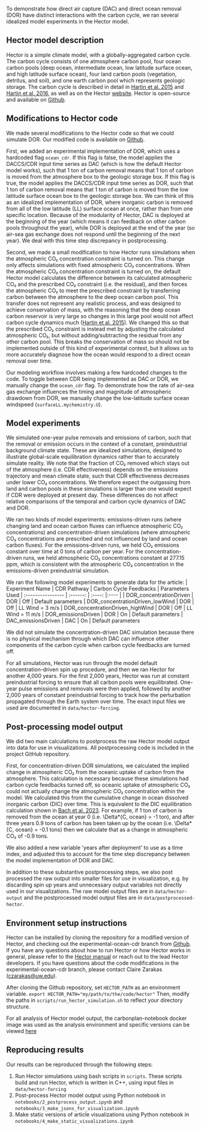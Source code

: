 To demonstrate how direct air capture (DAC) and direct ocean removal (DOR) have distinct interactions with the carbon cycle, we ran several idealized model experiments in the Hector model.

## Hector model description

Hector is a simple climate model, with a globally-aggregated carbon cycle. The carbon cycle consists of one atmosphere carbon pool, four ocean carbon pools (deep ocean, intermediate ocean, low latitude surface ocean, and high latitude surface ocean), four land carbon pools (vegetation, detritus, and soil), and one earth carbon pool which represents geologic storage. The carbon cycle is described in detail in [Hartin et al. 2015](https://doi.org/10.5194/gmd-8-939-2015) and [Hartin et al. 2016](https://doi.org/10.5194/bg-13-4329-2016), as well as on the Hector [website](https://jgcri.github.io/hector/index.html). Hector is open-source and available on [Github](https://github.com/JGCRI/hector).

## Modifications to Hector code

We made several modifications to the Hector code so that we could simulate DOR. Our modified code is available on [Github](https://github.com/carbonplan/normalizing-cdr-accounting/).

First, we added an experimental implementation of DOR, which uses a hardcoded flag `ocean_cdr`. If this flag is false, the model applies the DACCS/CDR input time series as DAC (which is how the default Hector model works), such that 1 ton of carbon removal means that 1 ton of carbon is moved from the atmosphere box to the geologic storage box. If this flag is true, the model applies the DACCS/CDR input time series as DOR, such that 1 ton of carbon removal means that 1 ton of carbon is moved from the low latitude surface ocean box to the geologic storage box. We can think of this as an idealized implementation of DOR, where inorganic carbon is removed from all of the low latitude (LL) surface ocean at once, rather than from one specific location. Because of the modularity of Hector, DAC is deployed at the beginning of the year (which means it can feedback on other carbon pools throughout the year), while DOR is deployed at the end of the year (so air-sea gas exchange does not respond until the beginning of the next year). We deal with this time step discrepancy in postprocessing.

Second, we made a small modification to how Hector runs simulations when the atmospheric CO₂ concentration constraint is turned on. This change only affects simulations with fixed atmospheric CO₂ concentrations. When the atmospheric CO₂ concentration constraint is turned on, the default Hector model calculates the difference between its calculated atmospheric CO₂ and the prescribed CO₂ constraint (i.e. the residual), and then forces the atmospheric CO₂ to meet the prescribed constraint by transferring carbon between the atmosphere to the deep ocean carbon pool. This transfer does not represent any realistic process, and was designed to achieve conservation of mass, with the reasoning that the deep ocean carbon reservoir is very large so changes in this large pool would not affect carbon cycle dynamics much ([Hartin et al. 2015](https://doi.org/10.5194/gmd-8-939-2015)). We changed this so that the prescribed CO₂ constraint is instead met by adjusting the calculated atmospheric CO₂, but without adding/subtracting the residual from any other carbon pool. This breaks the conservation of mass so should not be implemented outside of this kind of experimental context, but it allows us to more accurately diagnose how the ocean would respond to a direct ocean removal over time.

Our modeling workflow involves making a few hardcoded changes to the code. To toggle between CDR being implemented as DAC or DOR, we manually change the `ocean_cdr` flag. To demonstrate how the rate of air-sea gas exchange influences the timing and magnitude of atmospheric drawdown from DOR, we manually change the low-latitude surface ocean windspeed (`surfaceLL.mychemistry.U`).

## Model experiments

We simulated one-year pulse removals and emissions of carbon, such that the removal or emission occurs in the context of a constant, preindustrial background climate state. These are idealized simulations, designed to illustrate global-scale equilibration dynamics rather than to accurately simulate reality. We note that the fraction of CO₂ removed which stays out of the atmosphere (i.e. CDR effectiveness) depends on the emissions trajectory and mean climate state, such that CDR effectiveness decreases under lower CO₂ concentrations. We therefore expect the outgassing from land and carbon pools in these simulations is larger than one would expect if CDR were deployed at present day. These differences do not affect relative comparisons of the temporal and carbon cycle dynamics of DAC and DOR.

We ran two kinds of model experiments: emissions-driven runs (where changing land and ocean carbon fluxes can influence atmospheric CO₂ concentrations) and concentration-driven simulations (where atmospheric CO₂ concentrations are prescribed and not influenced by land and ocean carbon fluxes). For the emissions-driven runs, we held CO₂ emissions constant over time at 0 tons of carbon per year. For the concentration-driven runs, we held atmospheric CO₂ concentrations constant at 277.15 ppm, which is consistent with the atmospheric CO₂ concentration in the emissions-driven preindustrial simulation.

We ran the following model experiments to generate data for the article:
| Experiment Name | CDR Pathway | Carbon Cycle Feedbacks | Parameters Used
| :---------------- | :------: | :----: |:---- |
| DOR_concentrationDriven | DOR | Off | Default parameters
| DOR_concentrationDriven_lowWind | DOR | Off | LL Wind = 3 m/s
| DOR_concentrationDriven_highWind | DOR | Off | LL Wind = 11 m/s
| DOR_emissionsDriven | DOR | On | Default parameters
| DAC_emissionsDriven | DAC | On | Default parameters

We did not simulate the concentration-driven DAC simulation because there is no physical mechanism through which DAC can influence other components of the carbon cycle when carbon cycle feedbacks are turned off.

For all simulations, Hector was run through the model default concentration-driven spin up procedure, and then we ran Hector for another 4,000 years. For the first 2,000 years, Hector was run at constant preindustrial forcing to ensure that all carbon pools were equilibrated. One-year pulse emissions and removals were then applied, followed by another 2,000 years of constant preindustrial forcing to track how the perturbation propagated through the Earth system over time. The exact input files we used are documented in `data/hector-forcing`.

## Post-processing model output

We did two main calculations to postprocess the raw Hector model output into data for use in visualizations. All postprocessing code is included in the project GitHub repository.

First, for concentration-driven DOR simulations, we calculated the implied change in atmospheric CO₂ from the oceanic uptake of carbon from the atmosphere. This calculation is necessary because these simulations had carbon cycle feedbacks turned off, so oceanic uptake of atmospheric CO₂ could not actually change the atmospheric CO₂ concentration within the model. We calculated this from the cumulative change in ocean dissolved inorganic carbon (DIC) over time. This is equivalent to the DIC equilibration calculation shown in [Bach et al. 2023](https://doi.org/10.1002/lol2.10330). For example, if 1 ton of carbon is removed from the ocean at year 0 (i.e. \Delta*{C, ocean} = -1 ton), and after three years 0.9 tons of carbon has been taken up by the ocean (i.e. \Delta*{C, ocean} = -0.1 tons) then we calculate that as a change in atmospheric CO₂ of -0.9 tons.

We also added a new variable 'years after deployment' to use as a time index, and adjusted this to account for the time step discrepancy between the model implementation of DOR and DAC.

In addition to these substantive postprocessing steps, we also post processed the raw output into smaller files for use in visualization, e.g. by discarding spin up years and unnecessary output variables not directly used in our visualizations. The raw model output files are in `data/hector-output` and the postprocessed model output files are in `data/postprocessed-hector`.

## Environment setup instructions

Hector can be installed by cloning the repository for a modified version of Hector, and checking out the experimental-ocean-cdr branch from [Github](https://github.com/carbonplan/normalizing-cdr-accounting/). If you have any questions about how to run Hector or how Hector works in general, please refer to the [Hector manual](https://jgcri.github.io/hector/index.html) or reach out to the lead Hector developers. If you have questions about the code modifications in the experimental-ocean-cdr branch, please contact Claire Zarakas (czarakas@uw.edu).

After cloning the Github repository, set `HECTOR_PATH` as an environment variable.
`export HECTOR_PATH="my/path/to/the/code/hector"`
Then, modify the paths in `scripts/run_hector_simulation.sh` to reflect your directory structure.

For all analysis of Hector model output, the carbonplan-notebook docker image was used as the analysis environment and specific versions can be viewed [here](https://quay.io/repository/carbonplan/carbonplan-notebook/manifest/sha256:63d4eb6b40e0efbc21f894d7e4af97e7b972c18bc44a2a949213e0dde152f6e3?tab=packages)

## Reproducing results

Our results can be reproduced through the following steps:

1. Run Hector simulations using bash scripts in `scripts`. These scripts build and run Hector, which is written in C++, using input files in `data/hector-forcing`
2. Post-process Hector model output using Python notebook in `notebooks/2_postprocess_output.ipynb` and `notebooks/3_make_jsons_for_visualization.ipynb`
3. Make static versions of article visualizations using Python notebook in `notebooks/4_make_static_visualizations.ipynb`

